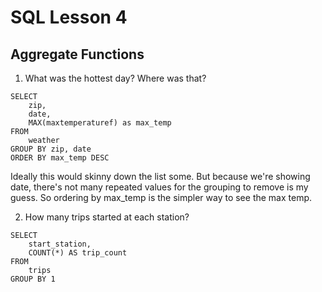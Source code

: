 # SQL Lesson 4
## Aggregate Functions

1. What was the hottest day? Where was that?

```
SELECT
    zip,
    date,
    MAX(maxtemperaturef) as max_temp
FROM
    weather
GROUP BY zip, date
ORDER BY max_temp DESC
```
Ideally this would skinny down the list some. But because we're showing date, there's not many repeated values for the grouping to remove is my guess. So ordering by max_temp is the simpler way to see the max temp. 

2. How many trips started at each station?

```
SELECT
    start_station,
    COUNT(*) AS trip_count
FROM
    trips
GROUP BY 1
```
